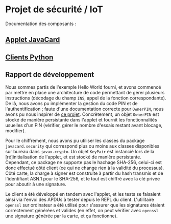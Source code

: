 # Projet de sécurité / IoT

Documentation des composants :

## [Applet JavaCard](card)

## [Clients Python](client_python)

## Rapport de développement

Nous sommes partis de l'exemple Hello World fourni, et avons commencé par mettre en place une architecture de code permettant de gérer plusieurs instructions (décodage du champ `INS`, appel de la fonction correspondante). De là, nous avons pu implémenter la gestion du code PIN et de l'authentification ; faute d'une documentation correcte pour `OwnerPIN`, nous avons pu nous inspirer de [ce projet](https://github.com/Toporin/SatochipApplet/blob/master/src/org/satochip/applet/CardEdge.java). Concrètement, un objet `OwnerPIN` est stocké de manière persistante dans l'applet et fournit les fonctionnalités usuelles d'un PIN (vérifier, gérer le nombre d'essais restant avant blocage, modifier).

Pour le chiffrement, nous avons pu utiliser les classes du package `javacard.security` qui correspond plus ou moins aux classes disponibles sur bureau dans `javax.crypto`. Un objet `KeyPair` est instancié lors de la [ré]initialisation de l'applet, et est stocké de manière persistante. Cependant, ce package ne supporte pas le hachage SHA-256, celui-ci est donc effectué côté client (ce qui ne change rien à la validité du processus). Côté carte, la charge à signer est construite à partir du hash transmis et de l'identifiant ASN.1 pour le SHA-256, et le tout est chiffré avec la clé privée pour aboutir à une signature.

Le client a été développé en tandem avec l'applet, et les tests se faisaient ainsi via l'envoi des APDUs à tester depuis le REPL du client. L'utilitaire `openssl` sur ordinateur a été utilisé pour s'assurer que les signatures étaient correctement générées et valides (en effet, on peut vérifier avec `openssl` une signature générée par la carte, et ça fonctionne).
